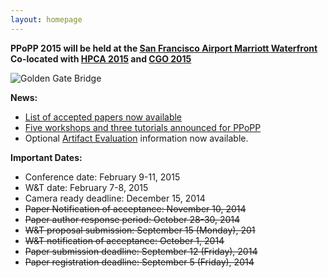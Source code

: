 ```yaml
---
layout: homepage
---
```


**PPoPP 2015 will be held at the [San Francisco Airport Marriott Waterfront](http://www.marriott.com/hotels/travel/sfobg-san-francisco-airport-marriott-waterfront)**  
**Co-located with [HPCA 2015](http://darksilicon.org/hpca/) and [CGO 2015](http://cgo.org/cgo2015/)**

![Golden Gate Bridge](../images/golden-gate.jpg)


**News:**

* [List of accepted papers now available](../program)
* [Five workshops and three tutorials announced for PPoPP](../workshops)
* Optional [Artifact Evaluation](http://ctuning.org/cm/wiki/index.php?title=Reproducibility:AE:PPoPP2015) information now available.

**Important Dates:**  

* Conference date: February 9-11, 2015  
* W&T date: February 7-8, 2015  
* Camera ready deadline: December 15, 2014
* <s>Paper Notification of acceptance: November 10, 2014  
* <s>Paper author response period: October 28-30, 2014</s>
* <s>W&T proposal submission: September 15 (Monday), 201</s> 
* <s>W&T notification of acceptance: October 1, 2014</s>
* <s>Paper submission deadline: September 12 (Friday), 2014</s>
* <s>Paper registration deadline: September 5 (Friday), 2014</s>
